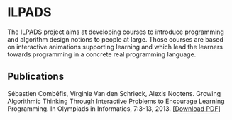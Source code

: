 # ILPADS
The ILPADS project aims at developing courses to introduce programming and algorithm design notions to people at large. Those courses are based on interactive animations supporting learning and which lead the learners towards programming in a concrete real programming language.

## Publications
Sébastien Combéfis, Virginie Van den Schrieck, Alexis Nootens. Growing Algorithmic Thinking Through Interactive Problems to Encourage Learning Programming. In Olympiads in Informatics, 7:3-13, 2013. [[Download PDF](http://www.ioinformatics.org/oi/pdf/INFOL115.pdf)]
